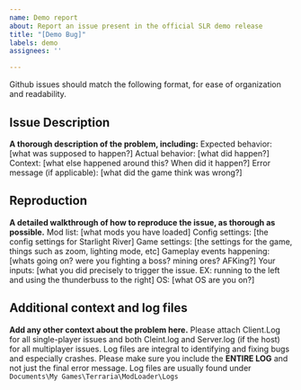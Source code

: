 ```yaml
---
name: Demo report
about: Report an issue present in the official SLR demo release
title: "[Demo Bug]"
labels: demo
assignees: ''

---
```


Github issues should match the following format, for ease of organization and readability.

## Issue Description
**A thorough description of the problem, including:**
	Expected behavior: [what was supposed to happen?]
	Actual behavior: [what did happen?]
	Context: [what else happened around this? When did it happen?]
	Error message (if applicable): [what did the game think was wrong?]

## Reproduction
**A detailed walkthrough of how to reproduce the issue, as thorough as possible.**
		Mod list: [what mods you have loaded]
		Config settings: [the config settings for Starlight River]
		Game settings: [the settings for the game, things such as zoom, lighting mode, etc]
		Gameplay events happening: [whats going on? were you fighting a boss? mining ores? AFKing?]
		Your inputs: [what you did precisely to trigger the issue. EX: running to the left and using the thunderbuss to the right]
		OS: [what OS are you on?]

## Additional context and log files
**Add any other context about the problem here.** 
Please attach Client.Log for all single-player issues and both Cleint.log and Server.log (if the host) for all multiplayer issues.
Log files are integral to identifying and fixing bugs and especially crashes. Please make sure you include the **ENTIRE LOG** and not just the final error message. Log files are usually found under `Documents\My Games\Terraria\ModLoader\Logs`
